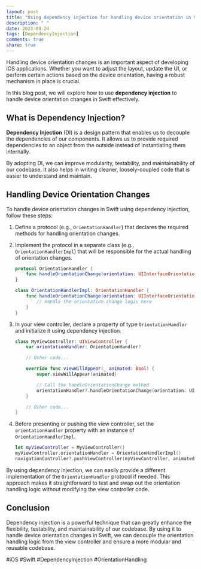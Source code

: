 ```yaml
---
layout: post
title: "Using dependency injection for handling device orientation in Swift"
description: " "
date: 2023-09-24
tags: [DependencyInjection]
comments: true
share: true
---
```


Handling device orientation changes is an important aspect of developing iOS applications. Whether you want to adjust the layout, update the UI, or perform certain actions based on the device orientation, having a robust mechanism in place is crucial.

In this blog post, we will explore how to use **dependency injection** to handle device orientation changes in Swift effectively.

## What is Dependency Injection?

**Dependency Injection** (DI) is a design pattern that enables us to decouple the dependencies of our components. It allows us to provide required dependencies to an object from the outside instead of instantiating them internally.

By adopting DI, we can improve modularity, testability, and maintainability of our codebase. It also helps in writing cleaner, loosely-coupled code that is easier to understand and maintain.

## Handling Device Orientation Changes

To handle device orientation changes in Swift using dependency injection, follow these steps:

1. Define a protocol (e.g., `OrientationHandler`) that declares the required methods for handling orientation changes.

2. Implement the protocol in a separate class (e.g., `OrientationHandlerImpl`) that will be responsible for the actual handling of orientation changes.

   ```swift
   protocol OrientationHandler {
       func handleOrientationChange(orientation: UIInterfaceOrientation)
   }

   class OrientationHandlerImpl: OrientationHandler {
       func handleOrientationChange(orientation: UIInterfaceOrientation) {
           // Handle the orientation change logic here
       }
   }
   ```

3. In your view controller, declare a property of type `OrientationHandler` and initialize it using dependency injection.

   ```swift
   class MyViewController: UIViewController {
       var orientationHandler: OrientationHandler?

       // Other code...

       override func viewWillAppear(_ animated: Bool) {
           super.viewWillAppear(animated)

           // Call the handleOrientationChange method
           orientationHandler?.handleOrientationChange(orientation: UIApplication.shared.statusBarOrientation)
       }

       // Other code...
   }
   ```

4. Before presenting or pushing the view controller, set the `orientationHandler` property with an instance of `OrientationHandlerImpl`.

   ```swift
   let myViewController = MyViewController()
   myViewController.orientationHandler = OrientationHandlerImpl()
   navigationController?.pushViewController(myViewController, animated: true)
   ```

By using dependency injection, we can easily provide a different implementation of the `OrientationHandler` protocol if needed. This approach makes it straightforward to test and swap out the orientation handling logic without modifying the view controller code.

## Conclusion

Dependency injection is a powerful technique that can greatly enhance the flexibility, testability, and maintainability of our codebase. By using it to handle device orientation changes in Swift, we can decouple the orientation handling logic from the view controller and ensure a more modular and reusable codebase.

#iOS #Swift #DependencyInjection #OrientationHandling